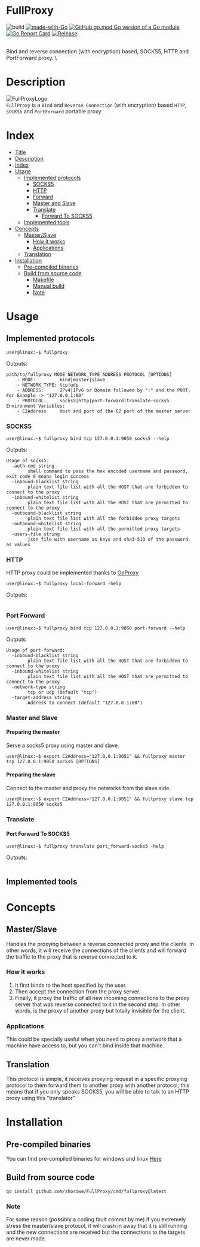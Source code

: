 # FullProxy

![build](https://img.shields.io/badge/build-passing-green)
[![made-with-Go](https://img.shields.io/badge/Made%20with-Go-1f425f.svg)](http://golang.org)
[![GitHub go.mod Go version of a Go module](https://img.shields.io/github/go-mod/go-version/gomods/athens.svg)](https://github.com/shoriwe/FullProxy)
[![Go Report Card](https://goreportcard.com/badge/github.com/shoriwe/FullProxy)](https://goreportcard.com/report/github.com/shoriwe/FullProxy)
[![Release](https://img.shields.io/github/release/shoriwe/FullProxy.svg?style=flat-square)](https://github.com/shoriwe/FullProxy/releases/latest)

\
Bind and reverse connection (with encryption) based, SOCKS5, HTTP and PortForward proxy. \

# Description

![FullProxyLogo](https://raw.githubusercontent.com/shoriwe/FullProxy/master/logo/full-proxy-logo.PNG) \
`FullProxy` is a `Bind` and `Reverse Connection` (with encryption) based `HTTP`, `SOCKS5` and `PortForward` portable
proxy

# Index

* [Title](#fullproxy)
* [Description](#description)
* [Index](#index)
* [Usage](#usage)
    * [Implemented protocols](#implemented-protocols)
        * [SOCKS5](#socks5)
        * [HTTP](#http)
        * [Forward](#port-forward)
        * [Master and Slave](#master-and-slave)
        * [Translate](#translate)
            * [Forward To SOCKS5](#port-forward-to-socks5)
    * [Implemented tools](#implemented-tools)
* [Concepts](#concepts)
    * [Master/Slave](#masterslave)
        * [How it works](#how-it-works)
        * [Applications](#applications)
    * [Translation](#translation)
* [Installation](#installation)
    * [Pre-compiled binaries](#pre-compiled-binaries)
    * [Build from source code](#build-from-source-code)
        * [Makefile](#makefile)
        * [Manual build](#manual-build)
        * [Note](#note)

# Usage

## Implemented protocols

```shell
user@linux:~$ fullproxy
```

Outputs:

```
path/to/fullproxy MODE NETWORK_TYPE ADDRESS PROTOCOL [OPTIONS]
	- MODE:         bind|master|slave
	- NETWORK_TYPE: tcp|udp
	- ADDRESS:      IPv4|IPv6 or Domain followed by ":" and the PORT; For Example -> "127.0.0.1:80"
	- PROTOCOL:     socks5|http|port-forward|translate-socks5
Environment Variables:
	- C2Address     Host and port of the C2 port of the master server
```

### SOCKS5

```shell
user@linux:~$ fullproxy bind tcp 127.0.0.1:9050 socks5 --help
```

Outputs:

```shell
Usage of socks5:
  -auth-cmd string
        shell command to pass the hex encoded username and password, exit code 0 means login success
  -inbound-blacklist string
        plain text file list with all the HOST that are forbidden to connect to the proxy
  -inbound-whitelist string
        plain text file list with all the HOST that are permitted to connect to the proxy
  -outbound-blacklist string
        plain text file list with all the forbidden proxy targets
  -outbound-whitelist string
        plain text file list with all the permitted proxy targets
  -users-file string
        json file with username as keys and sha3-513 of the password as values
```

### HTTP

HTTP proxy could be implemented thanks to [GoProxy](https://github.com/elazarl/goproxy)

```shell
user@linux:~$ fullproxy local-forward -help
```

Outputs:

```shell
```

### Port Forward

```shell
user@linux:~$ fullproxy bind tcp 127.0.0.1:9050 port-forward --help
```

Outputs

```shell
Usage of port-forward:
  -inbound-blacklist string
        plain text file list with all the HOST that are forbidden to connect to the proxy
  -inbound-whitelist string
        plain text file list with all the HOST that are permitted to connect to the proxy
  -network-type string
        tcp or udp (default "tcp")
  -target-address string
        Address to connect (default "127.0.0.1:80")
```

### Master and Slave

#### Preparing the master

Serve a socks5 proxy using master and slave.

```shell
user@linux:~$ export C2Address="127.0.0.1:9051" && fullproxy master tcp 127.0.0.1:9050 socks5 [OPTIONS]
```

#### Preparing the slave

Connect to the master and proxy the networks from the slave side.

```shell
user@linux:~$ export C2Address="127.0.0.1:9051" && fullproxy slave tcp 127.0.0.1:9050 socks5
```

### Translate

#### Port Forward To SOCKS5

```shell
user@linux:~$ fullproxy translate port_forward-socks5 -help
```

Outputs:

```shell
```

## Implemented tools

# Concepts

## Master/Slave

Handles the proxying between a reverse connected proxy and the clients. In other words, it will receive the connections
of the clients and will forward the traffic to the proxy that is reverse connected to it.

### How it works

1. It first binds to the host specified by the user.
2. Then accept the connection from the proxy server.
3. Finally, it proxy the traffic of all new incoming connections to the proxy server that was reverse connected to it in
   the second step. In other words, is the proxy of another proxy but totally invisible for the client.

### Applications

This could be specially useful when you need to proxy a network that a machine have access to, but you can't bind inside
that machine.

## Translation

This protocol is simple, it receives proxying request in a specific proxying protocol to them forward them to another
proxy with another protocol; this means that if you only speaks SOCKS5, you will be able to talk to an HTTP proxy using
this "translator"

# Installation

## Pre-compiled binaries

You can find pre-compiled binaries for windows and linux [Here](https://github.com/shoriwe/FullProxy/releases)

## Build from source code

```shell
go install github.com/shoriwe/FullProxy/cmd/fullproxy@latest
```

### Note

For some reason (possibly a coding fault commit by me) if you extremely stress the master/slave protocol, it will crash
in away that it is still running and the new connections are received but the connections to the targets are never made.